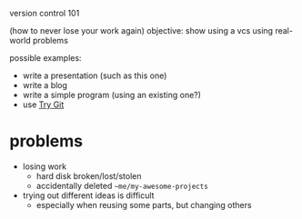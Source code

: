 version control 101

(how to never lose your work again)
objective: show using a vcs using real-world problems

possible examples:

* write a presentation (such as this one)
* write a blog
* write a simple program (using an existing one?)
* use [Try Git](http://try.github.io)

# problems

* losing work
    - hard disk broken/lost/stolen
    - accidentally deleted `~me/my-awesome-projects`
* trying out different ideas is difficult
    - especially when reusing some parts, but changing others

